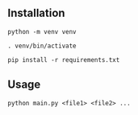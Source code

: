 ## Installation

`python -m venv venv`

`. venv/bin/activate`

`pip install -r requirements.txt`

## Usage

`python main.py <file1> <file2> ...`
